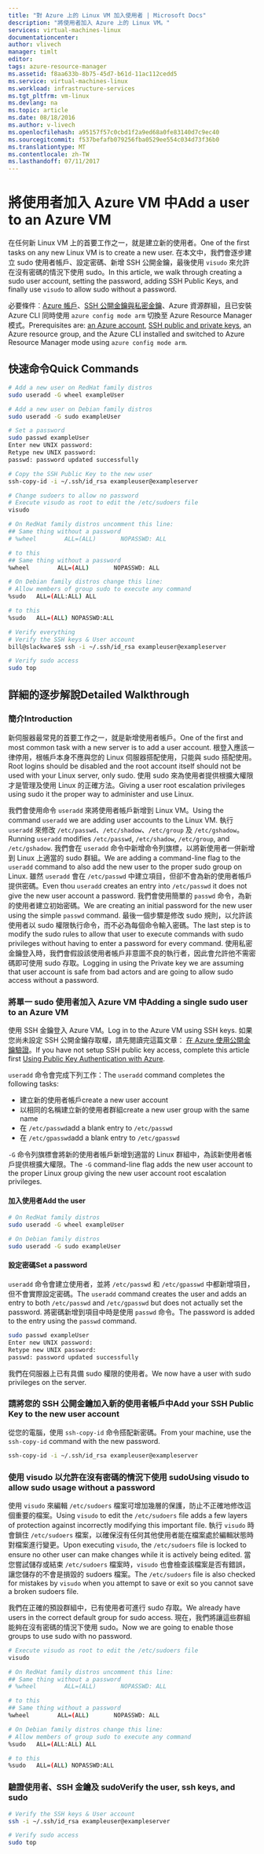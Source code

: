 ```yaml
---
title: "對 Azure 上的 Linux VM 加入使用者 | Microsoft Docs"
description: "將使用者加入 Azure 上的 Linux VM。"
services: virtual-machines-linux
documentationcenter: 
author: vlivech
manager: timlt
editor: 
tags: azure-resource-manager
ms.assetid: f8aa633b-8b75-45d7-b61d-11ac112cedd5
ms.service: virtual-machines-linux
ms.workload: infrastructure-services
ms.tgt_pltfrm: vm-linux
ms.devlang: na
ms.topic: article
ms.date: 08/18/2016
ms.author: v-livech
ms.openlocfilehash: a95157f57c0cbd1f2a9ed68a0fe83140d7c9ec40
ms.sourcegitcommit: f537befafb079256fba0529ee554c034d73f36b0
ms.translationtype: MT
ms.contentlocale: zh-TW
ms.lasthandoff: 07/11/2017
---
```

# <a name="add-a-user-to-an-azure-vm"></a><span data-ttu-id="78ad6-103">將使用者加入 Azure VM 中</span><span class="sxs-lookup"><span data-stu-id="78ad6-103">Add a user to an Azure VM</span></span>
<span data-ttu-id="78ad6-104">在任何新 Linux VM 上的首要工作之一，就是建立新的使用者。</span><span class="sxs-lookup"><span data-stu-id="78ad6-104">One of the first tasks on any new Linux VM is to create a new user.</span></span>  <span data-ttu-id="78ad6-105">在本文中，我們會逐步建立 sudo 使用者帳戶、設定密碼、新增 SSH 公開金鑰，最後使用 `visudo` 來允許在沒有密碼的情況下使用 sudo。</span><span class="sxs-lookup"><span data-stu-id="78ad6-105">In this article, we walk through creating a sudo user account, setting the password, adding SSH Public Keys, and finally use `visudo` to allow sudo without a password.</span></span>

<span data-ttu-id="78ad6-106">必要條件︰[Azure 帳戶](https://azure.microsoft.com/pricing/free-trial/)、[SSH 公開金鑰與私密金鑰](mac-create-ssh-keys.md?toc=%2fazure%2fvirtual-machines%2flinux%2ftoc.json)、Azure 資源群組，且已安裝 Azure CLI 同時使用 `azure config mode arm` 切換至 Azure Resource Manager 模式。</span><span class="sxs-lookup"><span data-stu-id="78ad6-106">Prerequisites are: [an Azure account](https://azure.microsoft.com/pricing/free-trial/), [SSH public and private keys](mac-create-ssh-keys.md?toc=%2fazure%2fvirtual-machines%2flinux%2ftoc.json), an Azure resource group, and the Azure CLI installed and switched to Azure Resource Manager mode using `azure config mode arm`.</span></span>

## <a name="quick-commands"></a><span data-ttu-id="78ad6-107">快速命令</span><span class="sxs-lookup"><span data-stu-id="78ad6-107">Quick Commands</span></span>
```bash
# Add a new user on RedHat family distros
sudo useradd -G wheel exampleUser

# Add a new user on Debian family distros
sudo useradd -G sudo exampleUser

# Set a password
sudo passwd exampleUser
Enter new UNIX password:
Retype new UNIX password:
passwd: password updated successfully

# Copy the SSH Public Key to the new user
ssh-copy-id -i ~/.ssh/id_rsa exampleuser@exampleserver

# Change sudoers to allow no password
# Execute visudo as root to edit the /etc/sudoers file
visudo

# On RedHat family distros uncomment this line:
## Same thing without a password
# %wheel        ALL=(ALL)       NOPASSWD: ALL

# to this
## Same thing without a password
%wheel        ALL=(ALL)       NOPASSWD: ALL

# On Debian family distros change this line:
# Allow members of group sudo to execute any command
%sudo   ALL=(ALL:ALL) ALL

# to this
%sudo   ALL=(ALL) NOPASSWD:ALL

# Verify everything
# Verify the SSH keys & User account
bill@slackware$ ssh -i ~/.ssh/id_rsa exampleuser@exampleserver

# Verify sudo access
sudo top
```

## <a name="detailed-walkthrough"></a><span data-ttu-id="78ad6-108">詳細的逐步解說</span><span class="sxs-lookup"><span data-stu-id="78ad6-108">Detailed Walkthrough</span></span>
### <a name="introduction"></a><span data-ttu-id="78ad6-109">簡介</span><span class="sxs-lookup"><span data-stu-id="78ad6-109">Introduction</span></span>
<span data-ttu-id="78ad6-110">新伺服器最常見的首要工作之一，就是新增使用者帳戶。</span><span class="sxs-lookup"><span data-stu-id="78ad6-110">One of the first and most common task with a new server is to add a user account.</span></span>  <span data-ttu-id="78ad6-111">根登入應該一律停用，根帳戶本身不應與您的 Linux 伺服器搭配使用，只能與 sudo 搭配使用。</span><span class="sxs-lookup"><span data-stu-id="78ad6-111">Root logins should be disabled and the root account itself should not be used with your Linux server, only sudo.</span></span>  <span data-ttu-id="78ad6-112">使用 sudo 來為使用者提供根擴大權限才是管理及使用 Linux 的正確方法。</span><span class="sxs-lookup"><span data-stu-id="78ad6-112">Giving a user root escalation privileges using sudo it the proper way to administer and use Linux.</span></span>

<span data-ttu-id="78ad6-113">我們會使用命令 `useradd` 來將使用者帳戶新增到 Linux VM。</span><span class="sxs-lookup"><span data-stu-id="78ad6-113">Using the command `useradd` we are adding user accounts to the Linux VM.</span></span>  <span data-ttu-id="78ad6-114">執行 `useradd` 來修改 `/etc/passwd`、`/etc/shadow`、`/etc/group` 及 `/etc/gshadow`。</span><span class="sxs-lookup"><span data-stu-id="78ad6-114">Running `useradd` modifies `/etc/passwd`, `/etc/shadow`, `/etc/group`, and `/etc/gshadow`.</span></span>  <span data-ttu-id="78ad6-115">我們會在 `useradd` 命令中新增命令列旗標，以將新使用者一併新增到 Linux 上適當的 sudo 群組。</span><span class="sxs-lookup"><span data-stu-id="78ad6-115">We are adding a command-line flag to the `useradd` command to also add the new user to the proper sudo group on Linux.</span></span>  <span data-ttu-id="78ad6-116">雖然 `useradd` 會在 `/etc/passwd` 中建立項目，但卻不會為新的使用者帳戶提供密碼。</span><span class="sxs-lookup"><span data-stu-id="78ad6-116">Even thou `useradd` creates an entry into `/etc/passwd` it does not give the new user account a password.</span></span>  <span data-ttu-id="78ad6-117">我們會使用簡單的 `passwd` 命令，為新的使用者建立初始密碼。</span><span class="sxs-lookup"><span data-stu-id="78ad6-117">We are creating an initial password for the new user using the simple `passwd` command.</span></span>  <span data-ttu-id="78ad6-118">最後一個步驟是修改 sudo 規則，以允許該使用者以 sudo 權限執行命令，而不必為每個命令輸入密碼。</span><span class="sxs-lookup"><span data-stu-id="78ad6-118">The last step is to modify the sudo rules to allow that user to execute commands with sudo privileges without having to enter a password for every command.</span></span>  <span data-ttu-id="78ad6-119">使用私密金鑰登入時，我們會假設該使用者帳戶非意圖不良的執行者，因此會允許他不需密碼即可使用 sudo 存取。</span><span class="sxs-lookup"><span data-stu-id="78ad6-119">Logging in using the Private key we are assuming that user account is safe from bad actors and are going to allow sudo access without a password.</span></span>  

### <a name="adding-a-single-sudo-user-to-an-azure-vm"></a><span data-ttu-id="78ad6-120">將單一 sudo 使用者加入 Azure VM 中</span><span class="sxs-lookup"><span data-stu-id="78ad6-120">Adding a single sudo user to an Azure VM</span></span>
<span data-ttu-id="78ad6-121">使用 SSH 金鑰登入 Azure VM。</span><span class="sxs-lookup"><span data-stu-id="78ad6-121">Log in to the Azure VM using SSH keys.</span></span>  <span data-ttu-id="78ad6-122">如果您尚未設定 SSH 公開金鑰存取權，請先閱讀完這篇文章： [在 Azure 使用公開金鑰驗證](http://link.to/article)。</span><span class="sxs-lookup"><span data-stu-id="78ad6-122">If you have not setup SSH public key access, complete this article first [Using Public Key Authentication with Azure](http://link.to/article).</span></span>  

<span data-ttu-id="78ad6-123">`useradd` 命令會完成下列工作：</span><span class="sxs-lookup"><span data-stu-id="78ad6-123">The `useradd` command completes the following tasks:</span></span>

* <span data-ttu-id="78ad6-124">建立新的使用者帳戶</span><span class="sxs-lookup"><span data-stu-id="78ad6-124">create a new user account</span></span>
* <span data-ttu-id="78ad6-125">以相同的名稱建立新的使用者群組</span><span class="sxs-lookup"><span data-stu-id="78ad6-125">create a new user group with the same name</span></span>
* <span data-ttu-id="78ad6-126">在 `/etc/passwd`</span><span class="sxs-lookup"><span data-stu-id="78ad6-126">add a blank entry to `/etc/passwd`</span></span>
* <span data-ttu-id="78ad6-127">在 `/etc/gpasswd`</span><span class="sxs-lookup"><span data-stu-id="78ad6-127">add a blank entry to `/etc/gpasswd`</span></span>

<span data-ttu-id="78ad6-128">`-G` 命令列旗標會將新的使用者帳戶新增到適當的 Linux 群組中，為該新使用者帳戶提供根擴大權限。</span><span class="sxs-lookup"><span data-stu-id="78ad6-128">The `-G` command-line flag adds the new user account to the proper Linux group giving the new user account root escalation privileges.</span></span>

#### <a name="add-the-user"></a><span data-ttu-id="78ad6-129">加入使用者</span><span class="sxs-lookup"><span data-stu-id="78ad6-129">Add the user</span></span>
```bash
# On RedHat family distros
sudo useradd -G wheel exampleUser

# On Debian family distros
sudo useradd -G sudo exampleUser
```

#### <a name="set-a-password"></a><span data-ttu-id="78ad6-130">設定密碼</span><span class="sxs-lookup"><span data-stu-id="78ad6-130">Set a password</span></span>
<span data-ttu-id="78ad6-131">`useradd` 命令會建立使用者，並將 `/etc/passwd` 和 `/etc/gpasswd` 中都新增項目，但不會實際設定密碼。</span><span class="sxs-lookup"><span data-stu-id="78ad6-131">The `useradd` command creates the user and adds an entry to both `/etc/passwd` and `/etc/gpasswd` but does not actually set the password.</span></span>  <span data-ttu-id="78ad6-132">將密碼新增到項目中時是使用 `passwd` 命令。</span><span class="sxs-lookup"><span data-stu-id="78ad6-132">The password is added to the entry using the `passwd` command.</span></span>

```bash
sudo passwd exampleUser
Enter new UNIX password:
Retype new UNIX password:
passwd: password updated successfully
```

<span data-ttu-id="78ad6-133">我們在伺服器上已有具備 sudo 權限的使用者。</span><span class="sxs-lookup"><span data-stu-id="78ad6-133">We now have a user with sudo privileges on the server.</span></span>

### <a name="add-your-ssh-public-key-to-the-new-user-account"></a><span data-ttu-id="78ad6-134">請將您的 SSH 公開金鑰加入新的使用者帳戶中</span><span class="sxs-lookup"><span data-stu-id="78ad6-134">Add your SSH Public Key to the new user account</span></span>
<span data-ttu-id="78ad6-135">從您的電腦，使用 `ssh-copy-id` 命令搭配新密碼。</span><span class="sxs-lookup"><span data-stu-id="78ad6-135">From your machine, use the `ssh-copy-id` command with the new password.</span></span>

```bash
ssh-copy-id -i ~/.ssh/id_rsa exampleuser@exampleserver
```

### <a name="using-visudo-to-allow-sudo-usage-without-a-password"></a><span data-ttu-id="78ad6-136">使用 visudo 以允許在沒有密碼的情況下使用 sudo</span><span class="sxs-lookup"><span data-stu-id="78ad6-136">Using visudo to allow sudo usage without a password</span></span>
<span data-ttu-id="78ad6-137">使用 `visudo` 來編輯 `/etc/sudoers` 檔案可增加幾層的保護，防止不正確地修改這個重要的檔案。</span><span class="sxs-lookup"><span data-stu-id="78ad6-137">Using `visudo` to edit the `/etc/sudoers` file adds a few layers of protection against incorrectly modifying this important file.</span></span>  <span data-ttu-id="78ad6-138">執行 `visudo` 時會鎖住 `/etc/sudoers` 檔案，以確保沒有任何其他使用者能在檔案處於編輯狀態時對檔案進行變更。</span><span class="sxs-lookup"><span data-stu-id="78ad6-138">Upon executing `visudo`, the `/etc/sudoers` file is locked to ensure no other user can make changes while it is actively being edited.</span></span>  <span data-ttu-id="78ad6-139">當您嘗試儲存或結束 `/etc/sudoers` 檔案時，`visudo` 也會檢查該檔案是否有錯誤，讓您儲存的不會是損毀的 sudoers 檔案。</span><span class="sxs-lookup"><span data-stu-id="78ad6-139">The `/etc/sudoers` file is also checked for mistakes by `visudo` when you attempt to save or exit so you cannot save a broken sudoers file.</span></span>

<span data-ttu-id="78ad6-140">我們在正確的預設群組中，已有使用者可進行 sudo 存取。</span><span class="sxs-lookup"><span data-stu-id="78ad6-140">We already have users in the correct default group for sudo access.</span></span>  <span data-ttu-id="78ad6-141">現在，我們將讓這些群組能夠在沒有密碼的情況下使用 sudo。</span><span class="sxs-lookup"><span data-stu-id="78ad6-141">Now we are going to enable those groups to use sudo with no password.</span></span>

```bash
# Execute visudo as root to edit the /etc/sudoers file
visudo

# On RedHat family distros uncomment this line:
## Same thing without a password
# %wheel        ALL=(ALL)       NOPASSWD: ALL

# to this
## Same thing without a password
%wheel        ALL=(ALL)       NOPASSWD: ALL

# On Debian family distros change this line:
# Allow members of group sudo to execute any command
%sudo   ALL=(ALL:ALL) ALL

# to this
%sudo   ALL=(ALL) NOPASSWD:ALL
```

### <a name="verify-the-user-ssh-keys-and-sudo"></a><span data-ttu-id="78ad6-142">驗證使用者、SSH 金鑰及 sudo</span><span class="sxs-lookup"><span data-stu-id="78ad6-142">Verify the user, ssh keys, and sudo</span></span>
```bash
# Verify the SSH keys & User account
ssh -i ~/.ssh/id_rsa exampleuser@exampleserver

# Verify sudo access
sudo top
```
